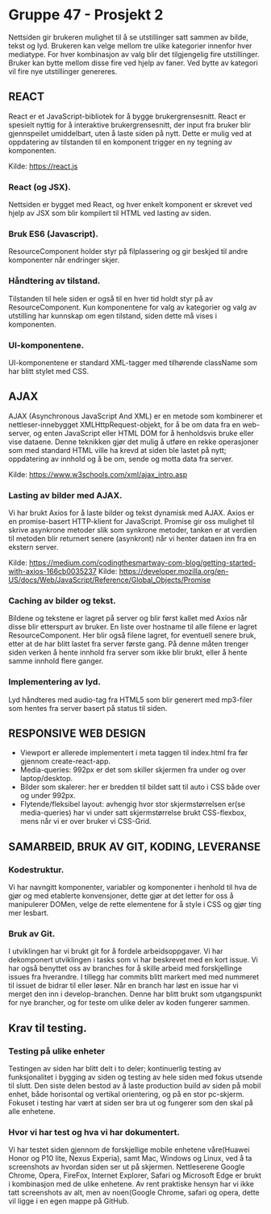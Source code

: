# Gruppe 47 - Prosjekt 2

Nettsiden gir brukeren mulighet til å se utstillinger satt sammen av bilde, tekst og lyd. Brukeren kan velge mellom tre ulike kategorier innenfor hver mediatype. For hver kombinasjon av valg blir det tilgjengelig fire utstillinger. Bruker kan bytte mellom disse fire ved hjelp av faner. Ved bytte av kategori vil fire nye utstillinger genereres.

## REACT
React er et JavaScript-bibliotek for å bygge brukergrensesnitt. React er spesielt nyttig for å interaktive brukergrensesnitt, der input fra bruker blir gjennspeilet umiddelbart, uten å laste siden på nytt. Dette er mulig ved at oppdatering av tilstanden til en komponent trigger en ny tegning av komponenten.

Kilde: https://react.js

### React (og JSX).

Nettsiden er bygget med React, og hver enkelt komponent er skrevet ved hjelp av JSX som blir kompilert til HTML ved lasting av siden. 

### Bruk ES6 (Javascript).

ResourceComponent holder styr på filplassering og gir beskjed til andre komponenter når endringer skjer.

### Håndtering av tilstand.

Tilstanden til hele siden er også til en hver tid holdt styr på av ResourceComponent. Kun komponentene for valg av kategorier og valg av utstilling har kunnskap om egen tilstand, siden dette må vises i komponenten. 

### UI-komponentene.

UI-komponentene er standard XML-tagger med tilhørende className som har blitt stylet med CSS.

## AJAX

AJAX (Asynchronous JavaScript And XML) er en metode som kombinerer et nettleser-innebygget XMLHttpRequest-objekt, for å be om data fra en web-server, og enten JavaScript eller HTML DOM for å henholdsvis bruke eller vise dataene. Denne teknikken gjør det mulig å utføre en rekke operasjoner som med standard HTML ville ha krevd at siden ble lastet på nytt; oppdatering av innhold og å be om, sende og motta data fra server.

Kilde: https://www.w3schools.com/xml/ajax_intro.asp

### Lasting av bilder med AJAX.

Vi har brukt Axios for å laste bilder og tekst dynamisk med AJAX. Axios er en promise-basert HTTP-klient for JavaScript. Promise gir oss mulighet til skrive asynkrone metoder slik som synkrone metoder, tanken er at verdien til metoden blir returnert senere (asynkront) når vi henter dataen inn fra en ekstern server.

Kilde: https://medium.com/codingthesmartway-com-blog/getting-started-with-axios-166cb0035237
Kilde: https://developer.mozilla.org/en-US/docs/Web/JavaScript/Reference/Global_Objects/Promise

### Caching av bilder og tekst.

Bildene og tekstene er lagret på server og blir først kallet med Axios når disse blir etterspurt av bruker. En liste over hostname til alle filene er lagret ResourceComponent. Her blir også filene lagret, for eventuell senere bruk, etter at de har blitt lastet fra server første gang. På denne måten trenger siden verken å hente innhold fra server som ikke blir brukt, eller å hente samme innhold flere ganger. 

### Implementering av lyd.

Lyd håndteres med audio-tag fra HTML5 som blir generert med mp3-filer som hentes fra server basert på status til siden.

## RESPONSIVE WEB DESIGN

- Viewport er allerede implementert i meta taggen til index.html fra før gjennom create-react-app.
- Media-queries: 992px er det som skiller skjermen fra under og over laptop/desktop.
- Bilder som skalerer: her er bredden til bildet satt til auto i CSS både over og under 992px.
- Flytende/fleksibel layout: avhengig hvor stor skjermstørrelsen er(se media-queries) har vi under satt skjermstørrelse brukt CSS-flexbox, mens når vi er over bruker vi CSS-Grid.

## SAMARBEID, BRUK AV GIT, KODING, LEVERANSE

### Kodestruktur.

Vi har navngitt komponenter, variabler og komponenter i henhold til hva de gjør og med etablerte konvensjoner, dette gjør at det letter for oss å manipulerer DOMen, velge de rette elementene for å style i CSS og gjør ting mer lesbart.


### Bruk av Git.

I utviklingen har vi brukt git for å fordele arbeidsoppgaver. Vi har dekomponert utviklingen i tasks som vi har beskrevet med en kort issue. Vi har også benyttet oss av branches for å skille arbeid med forskjellinge issues fra hverandre. I tillegg har commits blitt markert med med nummeret til issuet de bidrar til eller løser. Når en branch har løst en issue har vi merget den inn i develop-branchen. Denne har blitt brukt som utgangspunkt for nye brancher, og for teste om ulike deler av koden fungerer sammen.  

## Krav til testing.

### Testing på ulike enheter

Testingen av siden har blitt delt i to deler; kontinuerlig testing av funksjonalitet i bygging av siden og testing av hele siden med fokus utsende til slutt. Den siste delen bestod av å laste production build av siden på mobil enhet, både horisontal og vertikal orientering, og på en stor pc-skjerm. Fokuset i testing har vært at siden ser bra ut og fungerer som den skal på alle enhetene. 

### Hvor vi har test og hva vi har dokumentert.

Vi har testet siden gjennom de forskjellige mobile enhetene våre(Huawei Honor og P10 lite, Nexus Experia), samt Mac, Windows og Linux, ved å ta screenshots av hvordan siden ser ut på skjermen. Nettleserene Google Chrome, Opera, FireFox, Internet Explorer, Safari og Microsoft Edge er brukt i kombinasjon med de ulike enhetene. Av rent praktiske hensyn har vi ikke tatt screenshots av alt, men av noen(Google Chrome, safari og opera, dette vil ligge i en egen mappe på GitHub.

